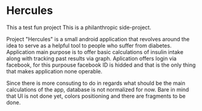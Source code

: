 # Hercules
This a test fun project
This is a philanthropic side-project.

Project "Hercules" is a small android application that revolves around the idea to serve as a helpful tool to people who suffer from diabetes.
Application main purpose is to offer basic calculations of insulin intake along with tracking past results via graph.
Aplication offers login via facebook, for this purpouse facebook ID is hidded and that is the only thing that makes application none operable.

Since there is more consuting to do in regards what should be the main calculations of the app, database is not normalized for now.
Bare in mind that UI is not done yet, colors positioning and there are fragments to be done.

